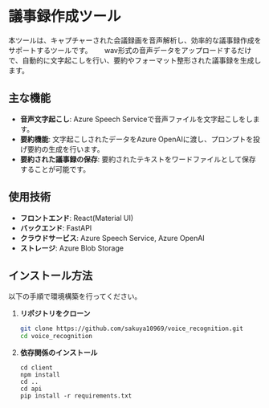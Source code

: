 # 議事録作成ツール
本ツールは、キャプチャーされた会議録画を音声解析し、効率的な議事録作成をサポートするツールです。　　
wav形式の音声データをアップロードするだけで、自動的に文字起こしを行い、要約やフォーマット整形された議事録を生成します。　

## 主な機能
- **音声文字起こし**: Azure Speech Serviceで音声ファイルを文字起こしをします。
- **要約機能**: 文字起こしされたデータをAzure OpenAIに渡し、プロンプトを投げ要約の生成を行います。
- **要約された議事録の保存**: 要約されたテキストをワードファイルとして保存することが可能です。

## 使用技術
- **フロントエンド**: React(Material UI)
- **バックエンド**: FastAPI
- **クラウドサービス**: Azure Speech Service, Azure OpenAI
- **ストレージ**: Azure Blob Storage

## インストール方法
以下の手順で環境構築を行ってください。

1. **リポジトリをクローン**
   ```bash
   git clone https://github.com/sakuya10969/voice_recognition.git
   cd voice_recognition
   ```

2. **依存関係のインストール**
   ```
   cd client
   npm install
   cd ..
   cd api
   pip install -r requirements.txt
   ```
